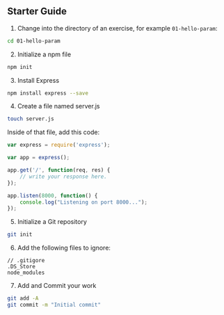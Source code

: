 ## Starter Guide
1. Change into the directory of an exercise, for example `01-hello-param`:

```bash
cd 01-hello-param
```

2. Initialize a npm file

```bash
npm init
```

3. Install Express

```bash
npm install express --save
```

4. Create a file named server.js

```bash
touch server.js
```

Inside of that file, add this code:

```js
var express = require('express');

var app = express();

app.get('/', function(req, res) {
	// write your response here.
});

app.listen(8000, function() {
	console.log("Listening on port 8000...");
});
```

5. Initialize a Git repository

```bash
git init
```

6. Add the following files to ignore:

```
// .gitigore
.DS_Store
node_modules
```

7. Add and Commit your work

```bash 
git add -A
git commit -m "Initial commit"
```
